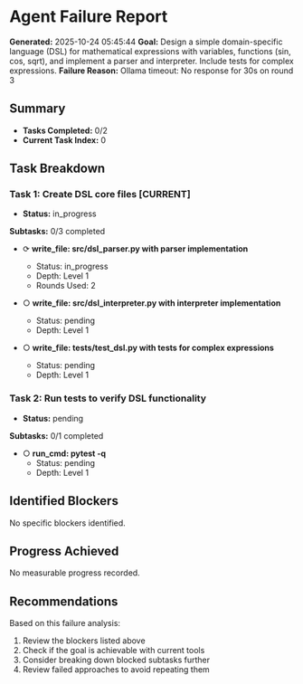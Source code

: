 # Agent Failure Report

**Generated:** 2025-10-24 05:45:44
**Goal:** Design a simple domain-specific language (DSL) for mathematical expressions with variables, functions (sin, cos, sqrt), and implement a parser and interpreter. Include tests for complex expressions.
**Failure Reason:** Ollama timeout: No response for 30s on round 3

## Summary

- **Tasks Completed:** 0/2
- **Current Task Index:** 0

## Task Breakdown

### Task 1: Create DSL core files **[CURRENT]**

- **Status:** in_progress

**Subtasks:** 0/3 completed

- ⟳ **write_file: src/dsl_parser.py with parser implementation**
  - Status: in_progress
  - Depth: Level 1
  - Rounds Used: 2

- ○ **write_file: src/dsl_interpreter.py with interpreter implementation**
  - Status: pending
  - Depth: Level 1

- ○ **write_file: tests/test_dsl.py with tests for complex expressions**
  - Status: pending
  - Depth: Level 1


### Task 2: Run tests to verify DSL functionality 

- **Status:** pending

**Subtasks:** 0/1 completed

- ○ **run_cmd: pytest -q**
  - Status: pending
  - Depth: Level 1


## Identified Blockers

No specific blockers identified.

## Progress Achieved

No measurable progress recorded.

## Recommendations

Based on this failure analysis:
1. Review the blockers listed above
2. Check if the goal is achievable with current tools
3. Consider breaking down blocked subtasks further
4. Review failed approaches to avoid repeating them
